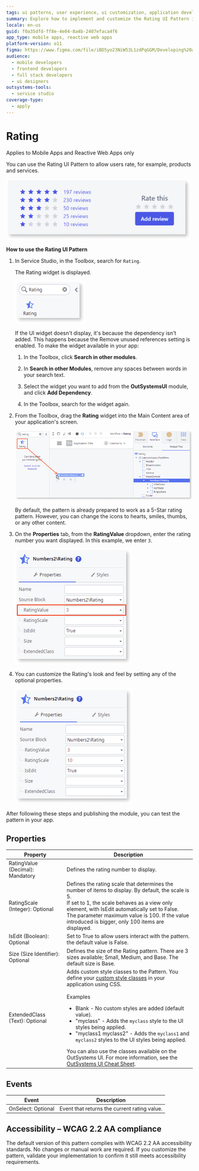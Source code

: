 ```yaml
---
tags: ui patterns, user experience, ui customization, application development, service studio
summary: Explore how to implement and customize the Rating UI Pattern in OutSystems 11 (O11) for enhancing user interaction in mobile and reactive web apps.
locale: en-us
guid: f0a35dfd-ff8e-4e04-8a4b-2407efaca4f6
app_type: mobile apps, reactive web apps
platform-version: o11
figma: https://www.figma.com/file/iBD5yo23NiW53L1zdPqGGM/Developing%20an%20Application?node-id=644:9
audience:
  - mobile developers
  - frontend developers
  - full stack developers
  - ui designers
outsystems-tools:
  - service studio
coverage-type:
  - apply
---
```


# Rating

<div class="info" markdown="1">

Applies to Mobile Apps and Reactive Web Apps only

</div>

You can use the Rating UI Pattern to allow users rate, for example, products and services.

![Screenshot showing an example of the Rating UI Pattern in use](images/rating-example-ss.png "Rating Example Screenshot")

**How to use the Rating UI Pattern**

1. In Service Studio, in the Toolbox, search for `Rating`.

    The Rating widget is displayed.

    ![Screenshot of the Rating widget in the Service Studio toolbox](images/rating-widget-ss.png "Rating Widget in Service Studio")

    If the UI widget doesn't display, it's because the dependency isn't added. This happens because the Remove unused references setting is enabled. To make the widget available in your app:

    1. In the Toolbox, click **Search in other modules**.

    1. In **Search in other Modules**, remove any spaces between words in your search text.

    1. Select the widget you want to add from the **OutSystemsUI** module, and click **Add Dependency**. 

    1. In the Toolbox, search for the widget again.

1. From the Toolbox, drag the **Rating** widget into the Main Content area of your application's screen.

    ![Screenshot illustrating how to drag the Rating widget onto the application screen](images/rating-dragwidget-ss.png "Dragging the Rating Widget")

    By default, the pattern is already prepared to work as a 5-Star rating pattern. However, you can change the icons to hearts, smiles, thumbs, or any other content.

1. On the **Properties** tab, from the **RatingValue** dropdown, enter the rating number you want displayed. In this example, we enter `3`.  

    ![Screenshot showing the RatingValue property being set to 3 in the properties tab](images/rating-value-ss.png "Setting the Rating Value Property")

1. You can customize the Rating's look and feel by setting any of the optional properties.

    ![Screenshot displaying the customization options for the Rating's look and feel in the properties tab](images/rating-properties-ss.png "Rating Properties Customization")

After following these steps and publishing the module, you can test the pattern in your app.

## Properties

| Property | Description |
|---|---|
|RatingValue (Decimal): Mandatory|Defines the rating number to display. |
|RatingScale (Integer): Optional|Defines the rating scale that determines the number of items to display. By default, the scale is 5.<br/>If set to 1, the scale behaves as a view only element, with IsEdit automatically set to False.<br/>The parameter maximum value is 100. If the value introduced is bigger, only 100 items are displayed. |
|IsEdit (Boolean): Optional| Set to True to allow users interact with the pattern. the default value is False.|
|Size (Size Identifier): Optional | Defines the size of the Rating pattern. There are 3 sizes available; Small, Medium, and Base. The default size is Base. |
|ExtendedClass (Text): Optional| Adds custom style classes to the Pattern. You define your [custom style classes](../../../look-feel/css.md) in your application using CSS.<br/><br/>Examples <ul><li>Blank - No custom styles are added (default value).</li><li>"myclass" - Adds the ``myclass`` style to the UI styles being applied.</li><li>"myclass1 myclass2" - Adds the ``myclass1`` and ``myclass2`` styles to the UI styles being applied.</li></ul>You can also use the classes available on the OutSystems UI. For more information, see the [OutSystems UI Cheat Sheet](https://outsystemsui.outsystems.com/OutSystemsUIWebsite/CheatSheet). |

## Events

|Event| Description  |
|---|---|
|OnSelect: Optional  | Event that returns the current rating value. | 

## Accessibility – WCAG 2.2 AA compliance

The default version of this pattern complies with WCAG 2.2 AA accessibility standards. No changes or manual work are required. If you customize the pattern, validate your implementation to confirm it still meets accessibility requirements.
